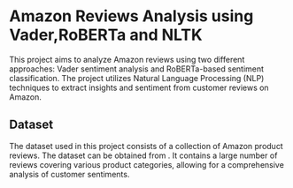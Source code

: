 # Amazon Reviews Analysis using Vader,RoBERTa and NLTK

This project aims to analyze Amazon reviews using two different approaches: Vader sentiment analysis and RoBERTa-based sentiment classification. The project utilizes Natural Language Processing (NLP) techniques to extract insights and sentiment from customer reviews on Amazon.

## Dataset

The dataset used in this project consists of a collection of Amazon product reviews. The dataset can be obtained from . It contains a large number of reviews covering various product categories, allowing for a comprehensive analysis of customer sentiments.
